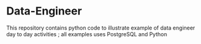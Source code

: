 # Data-Engineer
This repository contains python code to illustrate example of data engineer day to day activities ; all examples uses PostgreSQL and Python
